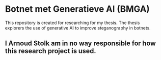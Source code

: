 # Botnet met Generatieve AI (BMGA)
This repository is created for researching for my thesis. The thesis explorers the use of generative AI to improve steganography in botnets.

## I Arnoud Stolk am in no way responsible for how this research project is used.
